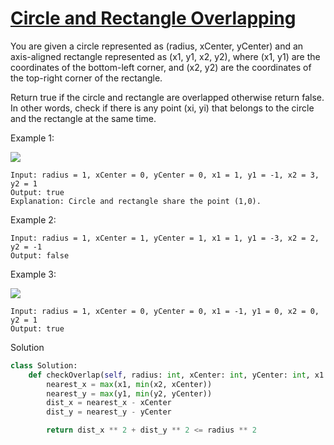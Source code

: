 # [Circle and Rectangle Overlapping](https://leetcode.com/problems/circle-and-rectangle-overlapping/description/)

You are given a circle represented as (radius, xCenter, yCenter) and an axis-aligned rectangle represented as 
(x1, y1, x2, y2), where (x1, y1) are the coordinates of the bottom-left corner, and (x2, y2) are the coordinates of the 
top-right corner of the rectangle.

Return true if the circle and rectangle are overlapped otherwise return false. In other words, check if there is any 
point (xi, yi) that belongs to the circle and the rectangle at the same time.

Example 1:

![](https://assets.leetcode.com/uploads/2020/02/20/sample_4_1728.png)

```
Input: radius = 1, xCenter = 0, yCenter = 0, x1 = 1, y1 = -1, x2 = 3, y2 = 1
Output: true
Explanation: Circle and rectangle share the point (1,0).
```
Example 2:
```
Input: radius = 1, xCenter = 1, yCenter = 1, x1 = 1, y1 = -3, x2 = 2, y2 = -1
Output: false
```
Example 3:

![](https://assets.leetcode.com/uploads/2020/02/20/sample_2_1728.png)

```
Input: radius = 1, xCenter = 0, yCenter = 0, x1 = -1, y1 = 0, x2 = 0, y2 = 1
Output: true
```
Solution
```python
class Solution:
    def checkOverlap(self, radius: int, xCenter: int, yCenter: int, x1: int, y1: int, x2: int, y2: int) -> bool:
        nearest_x = max(x1, min(x2, xCenter))
        nearest_y = max(y1, min(y2, yCenter))
        dist_x = nearest_x - xCenter
        dist_y = nearest_y - yCenter

        return dist_x ** 2 + dist_y ** 2 <= radius ** 2
```
